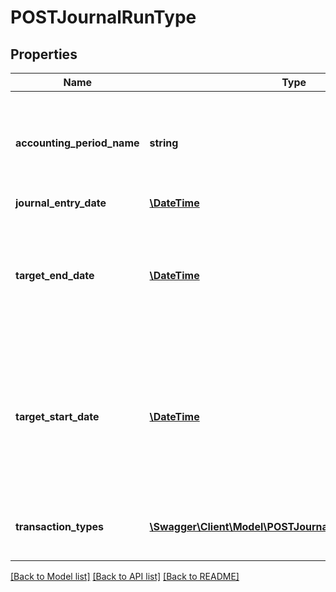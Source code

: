 # POSTJournalRunType

## Properties
Name | Type | Description | Notes
------------ | ------------- | ------------- | -------------
**accounting_period_name** | **string** | Name of the accounting period.  This field determines the target start and end dates of the journal run.  Required if you don&#39;t include &#39;targetStartDate&#39; and &#39;targetEndDate&#39;. | [optional] 
**journal_entry_date** | [**\DateTime**](Date.md) | Date of the journal entry. | 
**target_end_date** | [**\DateTime**](Date.md) | The target end date of the journal run.  If you include &#39;accountingPeriodName&#39;, the &#39;targetEndDate&#39; must be empty or the same as the end date of the accounting period specified in &#39;accountingPeriodName&#39;. | [optional] 
**target_start_date** | [**\DateTime**](Date.md) | The target start date of the journal run.  Required if you include targetEndDate.  If you include &#39;accountingPeriodName&#39;, the &#39;targetStartDate&#39; must be empty or the same as the start date of the accounting period specified in &#39;accountingPeriodName&#39;. | [optional] 
**transaction_types** | [**\Swagger\Client\Model\POSTJournalRunTransactionType[]**](POSTJournalRunTransactionType.md) | Transaction types included in the journal run.  You can include one or more transaction types. | 

[[Back to Model list]](../README.md#documentation-for-models) [[Back to API list]](../README.md#documentation-for-api-endpoints) [[Back to README]](../README.md)


